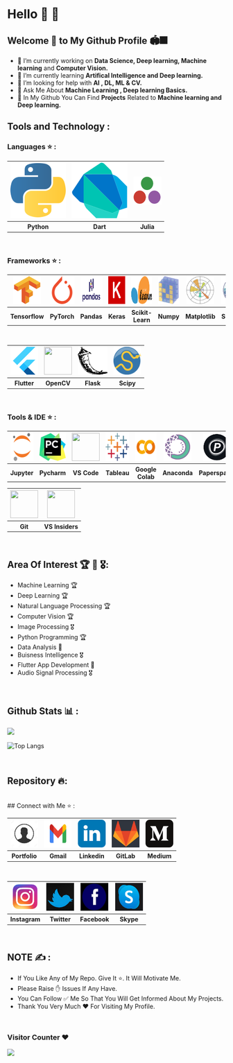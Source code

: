# Hello 👋  🧠

## Welcome 🤝 to My Github Profile 🏟🎆
- 🔭 I’m currently working on <b>Data Science, Deep learning, Machine learning</b> and <b>Computer Vision.</b>
- 🌱 I’m currently learning <b>Artifical Intelligence and Deep learning.</b>
- 🤔 I’m looking for help with <b>AI , DL, ML & CV.</b>
- 💬 Ask Me About <b>Machine Learning , Deep learning Basics.</b>
- 🌟 In My Github You Can Find <b>Projects</b> Related to <b>Machine learning and Deep learning.</b><br>

## Tools and Technology :

### Languages ⭐ :
<table>
  <tr>
    <th><a href="https://www.python.org/"><img src="python-icon.svg"></a></th>
    <th><a href="https://dart.dev/" ><img src="dart.svg"></a></th>
     <th><a href="https://docs.julialang.org/en/v1/"><img src="julia-language-icon.svg" height="64" width="64"></a></th>
  </tr>
  <tr>
    <th>Python</th>
    <th>Dart</th> 
    <th>Julia</th> 
  </tr>
</table><br>

### Frameworks ⭐ :
<table>
  <tr>
    <th><a href="https://www.tensorflow.org/" target="_blank"><img src="tensorflow-icon.svg" height="64" width="64"></a></th>
    <th><a href="https://pytorch.org/tutorials/" target="_blank"><img src="pytorch-icon.svg" height="64" width="64"></a></th> 
    <th><a href="https://pandas.pydata.org/" target="_blank"><img src="pandas2.png" height="64" width="68"></a></th>
    <th><a href="https://keras.io/" target="_blank"><img src="keras.svg" height="64" width="64"></a></th>
    <th><a href="https://scikit-learn.org/" target="_blank"><img src="scikit-learn2.svg" height="64" width="64"></a></th>
    <th><a href="https://numpy.org/" target="_blank"><img src="numpy-icon.svg" height="64" width="64"></a></th>
    <th><a href="https://matplotlib.org/" target="_blank"><img src="Matplotlib_icon.svg" height="64" width="64"></a></th>
     <th><a href="https://seaborn.pydata.org/" target="_blank"><img src="seaborn2.svg" height="64" width="64"></a></th>
  </tr>
  <tr>
    <th>Tensorflow</th>
    <th>PyTorch</th>
    <th>Pandas</th>
    <th>Keras</th>
    <th>Scikit-Learn</th>
    <th>Numpy</th>
    <th>Matplotlib</th>
    <th>Seaborn</th>
  </tr>
  </table><br>
  <table>
  <tr>
    <th><a href="https://flutter.dev/" target="_blank"><img src="flutter.svg" height="64" width="64"></a></th>
    <th><a href="https://docs.opencv.org/master/"><img src="https://opencv.org/wp-content/uploads/2020/07/OpenCV_logo_no_text_.png" height="64" width="64"></a></th>
    <th><a href="https://flask.palletsprojects.com/en/2.0.x/" target="_blank"><img src="flask.png" height="64" width="68"></a></th>
    <th><a href="https://www.scipy.org/docs.html" target="_blank"><img src="scipy.png" height="64" width="64"></a></th>
  </tr>
  <tr>
    <th>Flutter</th>
    <th>OpenCV</th>
    <th>Flask</th>
    <th>Scipy</th>
  </tr>
</table><br>

### Tools & IDE ⭐ :
<table>
  <tr>
    <th><a href="https://jupyter.org/" target="_blank"><img src="jupyter-icon.svg" height="64" width="64"></a></th>
    <th><a href="https://www.jetbrains.com/pycharm/" target="_blank"><img src="pycharm.svg" height="64" width="64"></a></th> 
    <th><a href="https://code.visualstudio.com/download" target="_blank"><img src="https://user-images.githubusercontent.com/674621/71187801-14e60a80-2280-11ea-94c9-e56576f76baf.png" height="64" width="64"></a></th>
    <th><a href="https://www.tableau.com/" target="_blank"><img src="tableau.svg" height="64" width="64"></a></th>
    <th><a href="https://colab.research.google.com/" target="_blank"><img src="google-colab.png" height="64" width="64"></a></th>
    <th><a href="https://www.anaconda.com/" target="_blank"><img src="anaconda.png" height="64" width="64"></a></th>
    <th><a href="https://www.paperspace.com/" target="_blank"><img src="paperspace2.jpg" height="64" width="64"></a></th>
  </tr>
  <tr>
    <th>Jupyter</th>
    <th>Pycharm</th>
    <th>VS Code</th>
    <th>Tableau</th>
    <th>Google Colab</th>
    <th>Anaconda</th>
    <th>Paperspace</th>
    
  </tr>
</table>
<table>
  <tr>
    <th><a href="https://git-scm.com/doc" target="_blank"><img src="https://git-scm.com/images/logos/downloads/Git-Icon-1788C.png" height="64" width="64"></a></th>
    <th><a href="https://code.visualstudio.com/insiders/" target="_blank"><img src="https://upload.wikimedia.org/wikipedia/commons/thumb/4/4b/Visual_Studio_Code_Insiders_1.36_icon.svg/1200px-Visual_Studio_Code_Insiders_1.36_icon.svg.png" height="64" width="64"></a></th>
  </tr>
  <tr>
    <th>Git</th>
    <th>VS Insiders</th>
  </tr>
</table>
<br>

## Area Of Interest 🏆 🏅 🎖: 

- Machine Learning 🏆
- Deep Learning 🏆
- Natural Language Processing 🏆
- Computer Vision 🏆
- Image Processing 🎖
- Python Programming 🏆
- Data Analysis 🏅
- Buisness Intelligence 🎖
- Flutter App Development 🏅
- Audio Signal Processing 🎖

<br>

## Github Stats 📊 :
<img src="https://github-readme-stats.vercel.app/api?username=kadamdvishal&&show_icons=true&title_color=dbf6e9&icon_color=c31432&text_color=64dfdf&bg_color=240b36">

![Top Langs](https://github-readme-stats.vercel.app/api/top-langs/?username=kadamdvishal&layout=compact&title_color=eac8af&icon_color=9f5f80&text_color=feffde&bg_color=132743)<!--(https://github.com/anuraghazra/github-readme-stats)-->

<br>

## Repository 🔥:
<!--<div>
<a href="https://github.com/manthan89-py/plant-disease-detection">
  <img align="center" src="https://github-readme-stats.vercel.app/api/pin/?username=kadamdvishal&repo=plant-disease-detection&title_color=f0c38e&icon_color=f88f01&text_color=fff3e6&bg_color=000000" />
</a>
&nbsp &nbsp
<a href="https://github.com/manthan89-py/InfyTq-Coding-Questions">
  <img align="center" src="https://github-readme-stats.vercel.app/api/pin/?username=kadamdvishal&repo=InfyTq-Coding-Questions&title_color=f0c38e&icon_color=f88f01&text_color=fff3e6&bg_color=000000" />
</a>
</div>

<div>
<br>
<a href="https://github.com/manthan89-py/Image-Creation-Using-GANs">
  <img align="center" src="https://github-readme-stats.vercel.app/api/pin/?username=kadamdvishal&repo=Image-Creation-Using-GANs&title_color=f0c38e&icon_color=f88f01&text_color=fff3e6&bg_color=000000" />
</a>
&nbsp &nbsp
<a href="https://github.com/manthan89-py/OpenCV-Python-Tutorials">
  <img align="center" src="https://github-readme-stats.vercel.app/api/pin/?username=kadamdvishal&repo=OpenCV-Python-Tutorials&title_color=f0c38e&icon_color=f88f01&text_color=fff3e6&bg_color=000000" />
</a>
<br> 
</div>

<div>
 <br>
<a href="https://github.com/manthan89-py/Fake_News_detection">
  <img align="center" src="https://github-readme-stats.vercel.app/api/pin/?username=kadamdvishal&repo=Fake_News_detection&title_color=f0c38e&icon_color=f88f01&text_color=fff3e6&bg_color=000000" />
</a>
&nbsp &nbsp
<a href="https://github.com/manthan89-py/Heart-Disease-Prediction">
  <img align="center" src="https://github-readme-stats.vercel.app/api/pin/?username=kadamdvishal&repo=Heart-Disease-Prediction&title_color=f0c38e&icon_color=f88f01&text_color=fff3e6&bg_color=000000" />
</a>
<br> -->
</div><br>
## Connect with Me ⭐ :
<table>
  <tr>
    <th><a href="https://kadamdvishal.wixsite.com/portfolio" target="_blank"><img src="profile.jfif"  height="64" width="64"></a></th>
    <th><a href="mailto: kadam.d.vishal@gmail.com" target="_blank"><img src="Gmail-Logo..svg"  height="64" width="64"></a></th>
    <th><a href="https://www.linkedin.com/in/kadamvishal/" target="_blank"><img src="linkedin-tile.svg"  height="64" width="64"></a></th>
    <th><a href="https://gitlab.com/kadam.d.vishal" target="_blank"><img src="gitlab.png"  height="64" width="64"></a></th>
    <th><a href="https://medium.com/@kadam.d.vishal/" target="_blank"><img src="medium.svg"  height="64" width="64"></a></th>
    
  </tr>
  <tr>
    <th>Portfolio</th>
    <th>Gmail</th>
    <th>Linkedin</th> 
   <th>GitLab</th> 
    <th>Medium</th>
   
  </tr>
</table><br>
<table>
  <tr>
<th><a href="https://www.instagram.com/vishalkadam04/" target="_blank"><img src="instagram.png"  height="64" width="64"></a></th>
    <th><a href="https://twitter.com/Vishalkadam05" target="_blank"><img src="twitter.png"  height="64" width="64"></a></th>
    <th><a href="https://www.facebook.com/kadamdvishal" target="_blank"><img src="facbook1.jfif"  height="64" width="64"></a></th>
    <th><!--<a href="kadam.d.vishal" target="_blank">--><img src="skype.png"  height="64" width="64"></a></th>
    </tr>
  <tr>
     <th>Instagram</th>
    <th>Twitter</th>
     <th>Facebook</th>
     <th>Skype</th>
       </tr>
</table><br>
     
## NOTE ✍️ :
- If You Like Any of My Repo. Give It ⭐. It Will Motivate Me. <br>
- Please Raise ✋ Issues If Any Have. <br>
- You Can Follow ✅ Me So That You Will Get Informed About My Projects. <br>
- Thank You Very Much ❤️ For Visiting My Profile.
<br>




### Visitor Counter ❤️
<p align="left"> 
  <img src="https://profile-counter.glitch.me/kadamdvishal/count.svg" />
</p>
